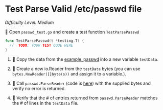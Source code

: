 # Test Parse Valid /etc/passwd file

*Difficulty Level: Medium*

:star2: Open `passwd_test.go` and create a test function `TestParsePasswd`

```go
func TestParsePasswd(t *testing.T) {
  //  TODO: YOUR TEST CODE HERE 
}
```

1. :star2: Copy the data from the [example_passwd](example_passwd) into a new variable `testData`.

1. :star2: Create a new io.Reader from the `testData` bytes (you can use `bytes.NewReader([]byte(s))` and assign it to a variable.).

1. :star2: Call `passwd.ParseReader` (code is [here](https://github.com/willdonnelly/passwd/blob/master/passwd.go#L42-L57)) with the supplied bytes 
and verify no error is returned.

1. :star2: Verify that the # of entries returned from `passwd.ParseReader` matches the # of lines in the `testData` file. 

